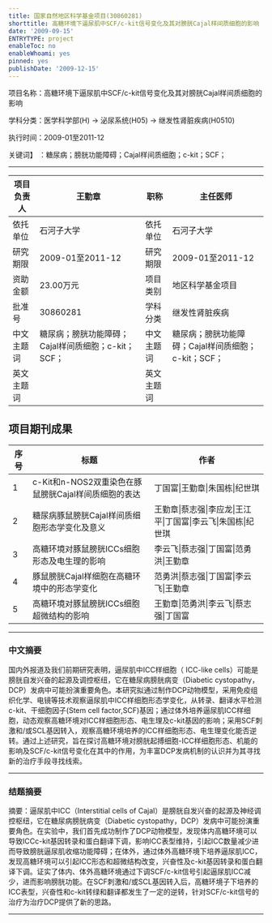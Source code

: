 ```yaml
---
title: 国家自然地区科学基金项目(30860281)
shorttitle: 高糖环境下逼尿肌中SCF/c-kit信号变化及其对膀胱Cajal样间质细胞的影响
date: '2009-09-15'
ENTRYTYPE: project
enableToc: no
enableWhoami: yes
pinned: yes
publishDate: '2009-12-15'
---
```


项目名称：高糖环境下逼尿肌中SCF/c-kit信号变化及其对膀胱Cajal样间质细胞的影响

学科分类：医学科学部(H) -\> 泌尿系统(H05) -\> 继发性肾脏疾病(H0510)

执行时间：2009-01至2011-12

关键词】 ：糖尿病；膀胱功能障碍；Cajal样间质细胞；c-kit；SCF；

------------------------------------------------------------------------

| 项目负责人 | 王勤章                                              | 职称       | 主任医师                                            |
|------------|-----------------------------------------------------|------------|-----------------------------------------------------|
| 依托单位   | 石河子大学                                          | 依托单位   | 石河子大学                                          |
| 研究期限   | 2009-01至2011-12                                    | 研究期限   | 2009-01至2011-12                                    |
| 资助金额   | 23.00万元                                           | 项目类别   | 地区科学基金项目                                    |
| 批准号     | 30860281                                            | 学科分类   | 继发性肾脏疾病                                      |
| 中文主题词 | 糖尿病；膀胱功能障碍；Cajal样间质细胞；c-kit；SCF； | 中文主题词 | 糖尿病；膀胱功能障碍；Cajal样间质细胞；c-kit；SCF； |
| 英文主题词 |                                                     | 英文主题词 |                                                     |

## 项目期刊成果

| 序号 | 标题                                                 | 作者                                                           |
|------|------------------------------------------------------|----------------------------------------------------------------|
| 1    | c-Kit和n-NOS2双重染色在豚鼠膀胱Cajal样间质细胞的表达 | 丁国富\|王勤章\|朱国栋\|纪世琪                                 |
| 2    | 糖尿病豚鼠膀胱Cajal样间质细胞形态学变化及意义        | 王勤章\|蔡志强\|李应龙\|王江平\|丁国富\|李云飞\|朱国栋\|纪世琪 |
| 3    | 高糖环境对豚鼠膀胱ICCs细胞形态及电生理的影响         | 李云飞\|蔡志强\|丁国富\|范勇洪\|王勤章                         |
| 4    | 豚鼠膀胱Cajal样细胞在高糖环境中的形态学变化          | 范勇洪\|蔡志强\|丁国富\|李云飞\|王勤章                         |
| 5    | 高糖环境对豚鼠膀胱ICCs细胞超微结构的影响             | 王勤章\|范勇洪\|李云飞\|蔡志强\|丁国富                         |

---

### 中文摘要

国内外报道及我们前期研究表明，逼尿肌中ICC样细胞（ ICC-like cells）可能是膀胱自发兴奋的起源及调控枢纽，它在糖尿病膀胱病变（Diabetic cystopathy，DCP）发病中可能扮演重要角色。本研究拟通过制作DCP动物模型，采用免疫组织化学、电镜等技术观察逼尿肌中ICC样细胞形态学变化，从转录、翻译水平检测c-kit、干细胞因子(Stem cell factor,SCF)基因；通过体外培养逼尿肌ICC样细胞，动态观察高糖环境对ICC样细胞形态、电生理及c-kit基因的影响；采用SCF刺激和/或SCL基因转入，观察高糖环境培养的ICC样细胞形态、电生理变化能否逆转。通过上述研究，旨在探讨高糖环境对膀胱起搏细胞-ICC样细胞形态、机能的影响及SCF/c-kit信号变化在其中的作用，为丰富DCP发病机制的认识并为其寻找新的治疗手段寻找线索。

------------------------------------------------------------------------

### 结题摘要

摘要：逼尿肌中ICC（Interstitial cells of Cajal）是膀胱自发兴奋的起源及神经调控枢纽，它在糖尿病膀胱病变（Diabetic cystopathy，DCP）发病中可能扮演重要角色。在实验中，我们首先成功制作了DCP动物模型，发现体内高糖环境可以导致ICCc-kit基因转录和蛋白翻译下调，影响ICC表型维持，引起ICC数量减少进而导致膀胱逼尿肌收缩功能障碍；在体外，通过体外高糖环境下培养逼尿肌ICC，发现高糖环境可以引起ICC形态和超微结构改变，兴奋性及c-kit基因转录和蛋白翻译下调。证实了体内、体外高糖环境通过下调SCF/c-kit信号引起逼尿肌ICC减少，进而影响膀胱功能。在SCF刺激和/或SCL基因转入后，高糖环境子下培养的ICC表型，兴奋性和c-kit转绿和翻译都发生了一定的逆转，针对SCF/c-kit信号的治疗为治疗DCP提供了新的思路。

---
